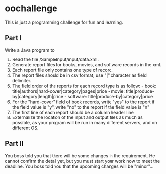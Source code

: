 # oochallenge
This is just a programming challenge for fun and learning.

Part I
------
Write a Java program to:
  1. Read the file /SampleInput/input/data.xml.
  2. Generate report files for books, movies, and software records in the xml.
  3. Each report file only contains one type of record.
  4. The report files should be in csv format, use "|" character as field delimiter.
  5. The field order of the reports for each record type is as follow:
    - book: title|authors|hard-cover|category|pages|price
    - movie: title|produce-by|category|length|price
    - software: title|produce-by|category|price
  6. For the "hard-cover" field of book records, write "yes" to the report if the field value is "y", write "no" to the report if the field value is "n"
  7. The first line of each report should be a column header line
  8. Externalize the location of the input and output files as much as possible, as your program will be run in many different servers, and on different OS.

Part II
-------
You boss told you that there will be some changes in the requirement. He cannot confirm the detail yet, but you must start your work
now to meet the deadline. You boss told you that the upcoming changes will be "minor"...
